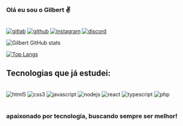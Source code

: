 ### Olá eu sou o Gilbert ✌️ 
\
[![gitlab](https://img.shields.io/badge/GitLab-330F63?style=for-the-badge&logo=gitlab&logoColor=white)](https://gitlab.com/gilbert009)
[![github](https://img.shields.io/badge/GitHub-100000?style=for-the-badge&logo=github&logoColor=white)](https://github.com/Gilbert-515/)
[![instagram](https://img.shields.io/badge/Instagram-E4405F?style=for-the-badge&logo=instagram&logoColor=white)](https://instagram.com/gilbertkemell)
[![discord](https://img.shields.io/badge/Discord-7289DA?style=for-the-badge&logo=discord&logoColor=white)](https://discord.gg/7qzaahye)


![Gilbert GitHub stats](https://github-readme-stats.vercel.app/api?username=Gilbert-515&show_icons=true&theme=dracula)

[![Top Langs](https://github-readme-stats.vercel.app/api/top-langs/?username=anuraghazra&langs_count=8)](https://github.com/anuraghazra/github-readme-stats)

## Tecnologias que já estudei:

<div style="display: inline_block"><br/> 
  <img align="center" alt="html5" src="https://img.shields.io/badge/HTML5-E34F26?style=for-the-badge&logo=html5&logoColor=white" />
  <img align="center" alt="css3" src="https://img.shields.io/badge/CSS3-1572B6?style=for-the-badge&logo=css3&logoColor=white" />
  <img align="center" alt="javascript" src="https://img.shields.io/badge/JavaScript-F7DF1E?style=for-the-badge&logo=javascript&logoColor=black" />
  <img align="center" alt="nodejs" src="https://img.shields.io/badge/Node.js-43853D?style=for-the-badge&logo=node.js&logoColor=white" />
  <img align="center" alt="react" src="https://img.shields.io/badge/React-20232A?style=for-the-badge&logo=react&logoColor=61DAFB" />
  <img align="center" alt="typescript" src="https://img.shields.io/badge/TypeScript-007ACC?style=for-the-badge&logo=typescript&logoColor=whitee" />
  <img align="center" alt="php" src="https://img.shields.io/badge/PHP-777BB4?style=for-the-badge&logo=php&logoColor=white" />
</div><br>

 ### apaixonado por tecnologia, buscando sempre ser melhor!
